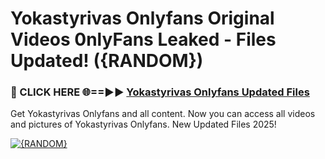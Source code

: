 # Yokastyrivas Onlyfans Original Videos 0nlyFans Leaked - Files Updated! ({RANDOM})

<h3>🔴 CLICK HERE 🌐==►► <a href="https://betterlinks.top/A2PfLJ" rel="nofollow">Yokastyrivas Onlyfans Updated Files</a></h3>

Get Yokastyrivas Onlyfans and all content. Now you can access all videos and pictures of Yokastyrivas Onlyfans. New Updated Files 2025!

[![{RANDOM}](https://i.imgur.com/ppqm5kG.gif)](https://betterlinks.top/A2PfLJ)